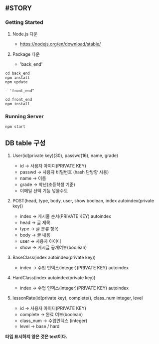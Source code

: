 ## #STORY

### Getting Started
1.  Node.js 다운
    - https://nodejs.org/en/download/stable/
    
2. Package 다운
    - 'back_end'
```
cd back_end
npm install
npm update
```
    - 'front_end"
```
cd front_end
npm install
```

### Running Server
```
npm start
```

## DB table 구성

1.  User(id(private key)(30), passwd(16), name, grade)

    *   id -> 사용자 아이디(PRIVATE KEY)
    *   passwd -> 사용자 비밀번호 (hash 단방향 사용)
    *   name -> 이름
    *   grade -> 학년(초등학생 기준)
    *   이메일 선택 기능 넣을수도

3.  POST(head, type, body, user, show boolean, index autoindex(private key))

    *   index -> 게시물 순서(PRIVATE KEY) autoindex
    *   head -> 글 제목
    *   type -> 글 분류 항목
    *   body -> 글 내용
    *   user -> 사용자 아이디
    *   show -> 게시글 공개여부(boolean)

5.  BaseClass(index autoindex(private key))

    *   index -> 수업 인덱스(integer)(PRIVATE KEY) autoindex

7.  HardClass(index autoindex(private key))

    *   index -> 수업 인덱스(integer)(PRIVATE KEY) autoindex

9.  lessonRate(id(private key), complete(), class_num integer, level

    *   id -> 사용자 아이디(PRIVATE KEY)
    *   complete -> 완료 여부(boolean)
    *   class_num -> 수업인덱스 (integer)
    *   level -> base / hard

<strong>타입 표시하지 않은 것은 text이다.</strong>
